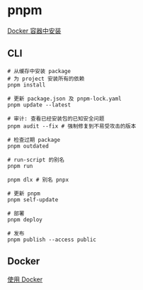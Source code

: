 # pnpm

[Docker 容器中安装](https://pnpm.io/zh/installation#%E5%9C%A8-docker-%E5%AE%B9%E5%99%A8%E4%B8%AD)

## CLI

```shell
# 从缓存中安装 package
# 为 project 安装所有的依赖
pnpm install

# 更新 package.json 及 pnpm-lock.yaml
pnpm update --latest

# 审计: 查看已经安装包的已知安全问题
pnpm audit --fix # 强制修复到不易受攻击的版本

# 检查过期 package
pnpm outdated

# run-script 的别名
pnpm run

pnpm dlx # 别名 pnpx

# 更新 pnpm
pnpm self-update

# 部署
pnpm deploy

# 发布
pnpm publish --access public
```

## Docker

[使用 Docker](https://pnpm.io/zh/docker)
